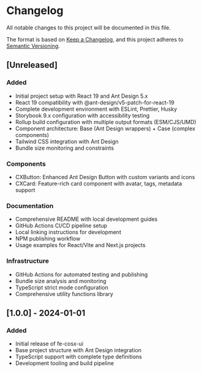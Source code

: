 # Changelog

All notable changes to this project will be documented in this file.

The format is based on [Keep a Changelog](https://keepachangelog.com/en/1.0.0/),
and this project adheres to [Semantic Versioning](https://semver.org/spec/v2.0.0.html).

## [Unreleased]

### Added
- Initial project setup with React 19 and Ant Design 5.x
- React 19 compatibility with @ant-design/v5-patch-for-react-19
- Complete development environment with ESLint, Prettier, Husky
- Storybook 9.x configuration with accessibility testing
- Rollup build configuration with multiple output formats (ESM/CJS/UMD)
- Component architecture: Base (Ant Design wrappers) + Case (complex components)
- Tailwind CSS integration with Ant Design
- Bundle size monitoring and constraints

### Components
- CXButton: Enhanced Ant Design Button with custom variants and icons
- CXCard: Feature-rich card component with avatar, tags, metadata support

### Documentation  
- Comprehensive README with local development guides
- GitHub Actions CI/CD pipeline setup
- Local linking instructions for development
- NPM publishing workflow
- Usage examples for React/Vite and Next.js projects

### Infrastructure
- GitHub Actions for automated testing and publishing
- Bundle size analysis and monitoring
- TypeScript strict mode configuration
- Comprehensive utility functions library

## [1.0.0] - 2024-01-01

### Added
- Initial release of fe-cosx-ui
- Base project structure with Ant Design integration
- TypeScript support with complete type definitions
- Development tooling and build pipeline